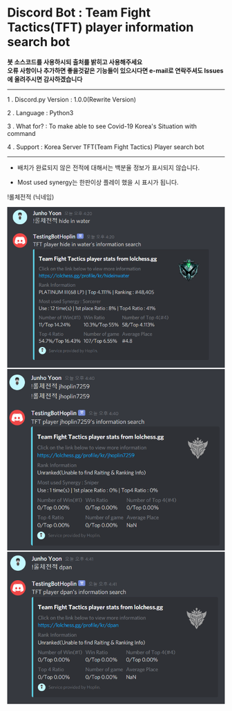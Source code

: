 Discord Bot : Team Fight Tactics(TFT) player information search bot
===
**봇 소스코드를 사용하시되 출처를 밝히고 사용해주세요**<br>
**오류 사항이나 추가하면 좋을것같은 기능들이 있으시다면 e-mail로 연락주셔도  Issues에 올려주시면 감사하겠습니다**
***
1 . Discord.py Version : 1.0.0(Rewrite Version)

2 . Language : Python3

3 . What for? : To make able to see Covid-19 Korea's Situation with command

4 . Support : Korea Server TFT(Team Fight Tactics) Player search bot
***
  - 배치가 완료되지 않은 전적에 대해서는 백분율 정보가 표시되지 않습니다.
  
  - Most used synergy는 한판이상 플레이 했을 시 표시가 됩니다. 
  
  

  !롤체전적 (닉네임)
  
  ![img](1.PNG)
  ![img](2.PNG)
  ![img](3.PNG)
